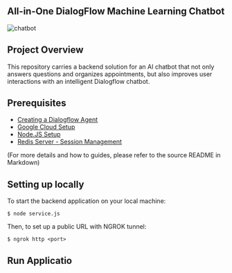 ## All-in-One DialogFlow Machine Learning Chatbot
![chatbot](images/dialogflow-icon.png)

## Project Overview
This repository carries a backend solution for an AI chatbot that not only answers questions and organizes appointments, but also improves user interactions with an intelligent Dialogflow chatbot.

## Prerequisites
* [Creating a Dialogflow Agent](https://dialogflow.cloud.google.com/#/agent/)
* [Google Cloud Setup](https://cloud.google.com/dialogflow/es/docs/quick/setup)
* [Node.JS Setup](https://www.pluralsight.com/guides/getting-started-with-nodejs)
* [Redis Server - Session Management](https://www.sitepoint.com/using-redis-node-js/)

(For more details and how to guides, please refer to the source README in Markdown)

## Setting up locally
To start the backend application on your local machine:
```
$ node service.js
```
Then, to set up a public URL with NGROK tunnel:
```
$ ngrok http <port>
```

## Run Applicatio